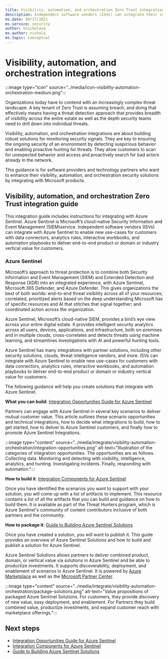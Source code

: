 ```yaml
---
title: Visibility, automation, and orchestration Zero Trust integration overview
description: Independent software vendors (ISVs) can integrate their solutions with Azure Sentinel to help customers adopt a Zero Trust model and keep their organizations secure.
ms.date: 09/17/2021
ms.service: security
author: knicholasa
ms.author: nichola
ms.topic: conceptual
---
```


# Visibility, automation, and orchestration integrations

:::image type="icon" source="../media/icon-visibility-automation-orchestration-medium.png":::

Organizations today have to contend with an increasingly complex threat landscape. A key tenant of Zero Trust is assuming breach, and doing that effectively means having a threat detection approach that provides breadth of visibility across the entire estate as well as the depth security teams need to drill down into individual threats.

Visibility, automation, and orchestration integrations are about building robust solutions for monitoring security signals. They are key to ensuring the ongoing security of an environment by detecting suspicious behavior and enabling proactive hunting for threats. They allow customers to scan for unexpected behavior and access and proactively search for bad actors already in the network.

This guidance is for software providers and technology partners who want to enhance their visibility, automation, and orchestration security solutions by integrating with Microsoft products.

## Visibility, automation, and orchestration Zero Trust integration guide

This integration guide includes instructions for integrating with Azure Sentinel. Azure Sentinel is Microsoft’s cloud-native Security Information and Event Management (SIEM)service. Independent software vendors (ISVs) can integrate with Azure Sentinel to enable new use-cases for customers with data connectors, analytics rules, interactive workbooks, and automation playbooks to deliver end-to-end product or domain or industry vertical value for customers.

### Azure Sentinel

Microsoft’s approach to threat protection is to combine both Security Information and Event Management (SIEM) and Extended Detection and Response (XDR) into an integrated experience, with Azure Sentinel, Microsoft 365 Defender, and Azure Defender. This gives organizations the best of both worlds: end-to-end threat visibility across all of your resources; correlated, prioritized alerts based on the deep understanding Microsoft has of specific resources and AI that stitches that signal together; and coordinated action across the organization.

Azure Sentinel, Microsoft’s cloud-native SIEM, provides a bird’s eye view across your entire digital estate. It provides intelligent security analytics across all users, devices, applications, and infrastructure, both on-premises and in multiple clouds, cross-correlates and detects threats using machine learning, and streamlines investigations with AI and powerful hunting tools.

Azure Sentinel has many integrations with partner solutions, including other security solutions, clouds, threat intelligence vendors, and more. ISVs can integrate with Azure Sentinel to enable new use-cases for customers with data connectors, analytics rules, interactive workbooks, and automation playbooks to deliver end-to-end product or domain or industry vertical value for customers.

The following guidance will help you create solutions that integrate with Azure Sentinel.

**What you can build**: [Integration Opportunities Guide for Azure Sentinel](foo.md)

Partners can engage with Azure Sentinel in several key scenarios to deliver mutual customer value. This article outlines these scenario opportunities and technical integrations, how to decide what integrations to build, how to get started, how to deliver to Azure Sentinel customers, and finally how to promote Azure Sentinel Integrations.

:::image type="content" source="../media/integrate/visibility-automation-orchestration/integration-opportunities.png" alt-text="Illustration of the categories of integration opportunities. The opportunities are as follows. Collecting data. Monitoring and detecting with visibility, intelligence, analytics, and hunting. Investigating incidents. Finally, responding with automation.":::

**How to build it**: [Integration Components for Azure Sentinel](https://github.com/Azure/Azure-Sentinel/wiki#get-started)

Once you have identified the scenarios you want to support with your solution, you will come up with a list of artifacts to implement. This resource contains a list of all the artifacts that you can build and guidance on how to build them. It is available as part of the Threat Hunters program, which is Azure Sentinel's community of content contributors inclusive of both partners and the community.

**How to package it**: [Guide to Building Azure Sentinel Solutions](https://github.com/Azure/Azure-Sentinel/tree/master/Solutions#readme)

Once you have created a solution, you will want to publish it. This guide provides an overview of Azure Sentinel Solutions and how to build and publish a solution for Azure Sentinel.

Azure Sentinel Solutions allows partners to deliver combined product, domain, or vertical value via solutions in Azure Sentinel and be able to productize investments. It supports discoverability, deployment, and enablement of scenarios in Azure Sentinel. It is powered by [Azure Marketplace](https://azuremarketplace.microsoft.com/marketplace/) as well as the [Microsoft Partner Center](/partner-center/overview).

:::image type="content" source="../media/integrate/visibility-automation-orchestration/package-solutions.png" alt-text="Value propositions of packaged Azure Sentinel Solutions. For customers, they provide discovery of new value, easy deployment, and enablement. For Partners they build combined value, productize investments, and expand customer reach with marketplace offerings.":::

## Next steps

- [Integration Opportunities Guide for Azure Sentinel](foo.md)
- [Integration Components for Azure Sentinel](https://github.com/Azure/Azure-Sentinel/wiki#get-started)
- [Guide to Building Azure Sentinel Solutions](https://github.com/Azure/Azure-Sentinel/tree/master/Solutions#readme)

